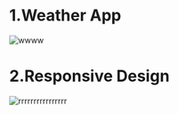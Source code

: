 # 1.Weather App

![wwww](https://user-images.githubusercontent.com/105638480/187097750-b9d8594f-6aa6-4420-9212-fec32dde51de.gif)


# 2.Responsive Design

![rrrrrrrrrrrrrrrr](https://user-images.githubusercontent.com/105638480/187097890-6452ec45-14a2-4aef-8c77-c2f13809f3d4.gif)

